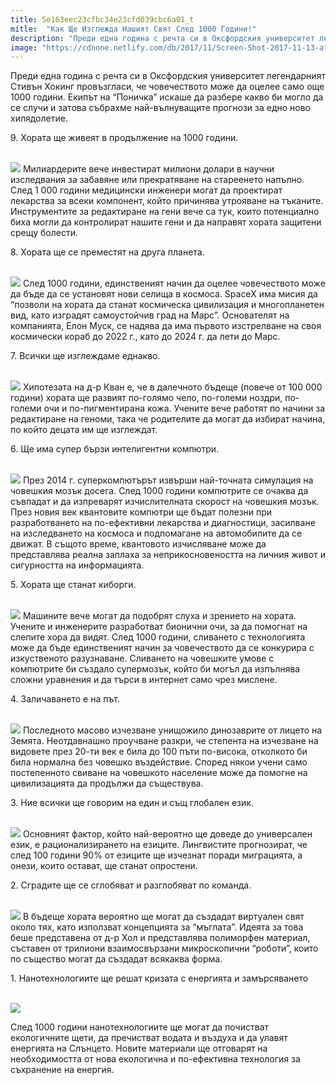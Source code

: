 ```yaml
---
title: 5e163eec23cfbc34e23cfd039cbc6a01_t
mitle:  "Как Ще Изглежда Нашият Свят След 1000 Години!"
description: "Преди една година с речта си в Оксфордския университет легендарният Стивън Хокинг провъзгласи, че човечеството може да оцелее само още 1000 години. Екипът на &qout;Поничк�"
image: "https://cdnone.netlify.com/db/2017/11/Screen-Shot-2017-11-13-at-4.29.01-PM.png"
---
```


 <p>Преди една година с речта си в Оксфордския университет легендарният Стивън Хокинг провъзгласи, че човечеството може да оцелее само още 1000 години. Екипът на “Поничка” искаше да разбере какво би могло да се случи и затова събрахме най-вълнуващите прогнози за едно ново хилядолетие.</p>      <p>9. Хората ще живеят в продължение на 1000 години.</p> <p> <br/><img src="https://cdnone.netlify.com/db/2017/11/Screen-Shot-2017-11-13-at-4.29.01-PM.png"/> Милиардерите вече инвестират милиони долари в научни изследвания за забавяне или прекратяване на стареенето напълно. След 1 000 години медицински инженери могат да проектират лекарства за всеки компонент, който причинява утрояване на тъканите. Инструментите за редактиране на гени вече са тук, които потенциално биха могли да контролират нашите гени и да направят хората защитени срещу болести.</p> <p>8. Хората ще се преместят на друга планета.</p>      <p> <br/><img src="https://cdnone.netlify.com/db/2017/11/Screen-Shot-2017-11-13-at-4.29.10-PM.png"/> След 1000 години, единственият начин да оцелее човечеството може да бъде да се установят нови селища в космоса. SpaceX има мисия да “позволи на хората да станат космическа цивилизация и многопланетен вид, като изградят самоустойчив град на Марс”. Основателят на компанията, Елон Муск, се надява да има първото изстрелване на своя космически кораб до 2022 г., като до 2024 г. да лети до Марс.</p> <p>7. Всички ще изглеждаме еднакво.</p> <p> <br/><img src="https://cdnone.netlify.com/db/2017/11/Screen-Shot-2017-11-13-at-4.29.17-PM.png"/> Хипотезата на д-р Кван е, че в далечното бъдеще (повече от 100 000 години) хората ще развият по-голямо чело, по-големи ноздри, по-големи очи и по-пигментирана кожа. Учените вече работят по начини за редактиране на геноми, така че родителите да могат да избират начина, по който децата им ще изглеждат.</p> <p>6. Ще има супер бързи интелигентни компютри.</p>      <p> <br/><img src="https://cdnone.netlify.com/db/2017/11/Screen-Shot-2017-11-13-at-4.29.27-PM.png"/> През 2014 г. суперкомпютърът извърши най-точната симулация на човешкия мозък досега. След 1000 години компютрите се очаква да съвпадат и да изпреварят изчислителната скорост на човешкия мозък. През новия век квантовите компютри ще бъдат полезни при разработването на по-ефективни лекарства и диагностици, засилване на изследването на космоса и подпомагане на автомобилите да се движат. В същото време, квантовото изчисляване може да представлява реална заплаха за неприкосновеността на личния живот и сигурността на информацията.</p> <p>5. Хората ще станат киборги.</p> <p> <br/><img src="https://cdnone.netlify.com/db/2017/11/Screen-Shot-2017-11-13-at-4.29.35-PM.png"/> Машините вече могат да подобрят слуха и зрението на хората. Учените и инженерите разработват бионични очи, за да помогнат на слепите хора да видят. След 1000 години, сливането с технологията може да бъде единственият начин за човечеството да се конкурира с изкуственото разузнаване. Сливането на човешките умове с компютрите би създало супермозък, който би могъл да изпълнява сложни уравнения и да търси в интернет само чрез мислене.</p> <p>4. Заличаването е на път.</p> <p> <br/><img src="https://cdnone.netlify.com/db/2017/11/Screen-Shot-2017-11-13-at-4.29.41-PM.png"/> Последното масово изчезване унищожило динозаврите от лицето на Земята. Неотдавнашно проучване разкри, че степента на изчезване на видовете през 20-ти век е била до 100 пъти по-висока, отколкото би била нормална без човешко въздействие. Според някои учени само постепенното свиване на човешкото население може да помогне на цивилизацията да продължи да съществува.</p> <p>3. Ние всички ще говорим на един и същ глобален език.</p>      <p> <br/><img src="https://cdnone.netlify.com/db/2017/11/Screen-Shot-2017-11-13-at-4.29.48-PM.png"/> Основният фактор, който най-вероятно ще доведе до универсален език, е рационализирането на езиците. Лингвистите прогнозират, че след 100 години 90% от езиците ще изчезнат поради миграцията, а онези, които остават, ще станат опростени.</p> <p>2. Сградите ще се сглобяват и разглобяват по команда.</p> <p> <br/><img src="https://cdnone.netlify.com/db/2017/11/Screen-Shot-2017-11-13-at-4.29.56-PM.png"/> В бъдеще хората вероятно ще могат да създадат виртуален свят около тях, като използват концепцията за “мъглата”. Идеята за това беше представена от д-р Хол и представлява полиморфен материал, съставен от трилиони взаимосвързани микроскопични “роботи”, които по същество могат да създадат всякаква форма.</p> <p>1. Нанотехнологиите ще решат кризата с енергията и замърсяването</p>      <p> <br/><img src="https://cdnone.netlify.com/db/2017/11/Screen-Shot-2017-11-13-at-4.30.05-PM.png"/></p> <p>След 1000 години нанотехнологиите ще могат да почистват екологичните щети, да пречистват водата и въздуха и да улавят енергията на Слънцето. Новите материали ще отговарят на необходимостта от нова екологична и по-ефективна технология за съхранение на енергия.</p>       